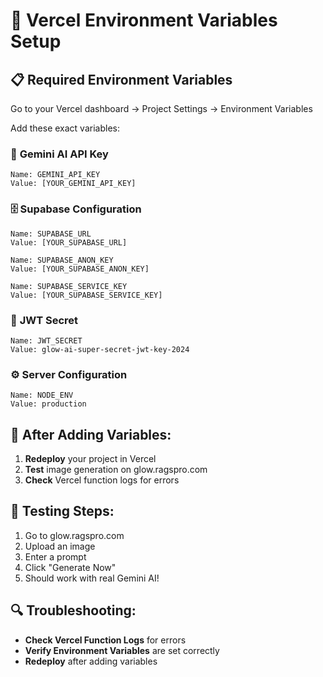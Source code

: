 # 🚀 Vercel Environment Variables Setup

## 📋 Required Environment Variables

Go to your Vercel dashboard → Project Settings → Environment Variables

Add these exact variables:

### 🔑 **Gemini AI API Key**
```
Name: GEMINI_API_KEY
Value: [YOUR_GEMINI_API_KEY]
```

### 🗄️ **Supabase Configuration**
```
Name: SUPABASE_URL
Value: [YOUR_SUPABASE_URL]

Name: SUPABASE_ANON_KEY  
Value: [YOUR_SUPABASE_ANON_KEY]

Name: SUPABASE_SERVICE_KEY
Value: [YOUR_SUPABASE_SERVICE_KEY]
```

### 🔐 **JWT Secret**
```
Name: JWT_SECRET
Value: glow-ai-super-secret-jwt-key-2024
```

### ⚙️ **Server Configuration**
```
Name: NODE_ENV
Value: production
```

## 🔄 After Adding Variables:

1. **Redeploy** your project in Vercel
2. **Test** image generation on glow.ragspro.com
3. **Check** Vercel function logs for errors

## 🧪 Testing Steps:

1. Go to glow.ragspro.com
2. Upload an image
3. Enter a prompt
4. Click "Generate Now"
5. Should work with real Gemini AI!

## 🔍 Troubleshooting:

- **Check Vercel Function Logs** for errors
- **Verify Environment Variables** are set correctly
- **Redeploy** after adding variables